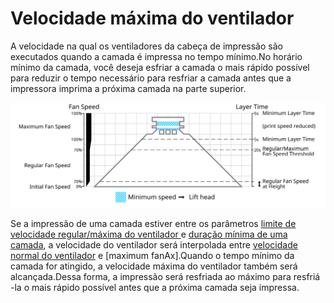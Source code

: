 Velocidade máxima do ventilador
====

A velocidade na qual os ventiladores da cabeça de impressão são executados quando a camada é impressa no tempo mínimo.No horário mínimo da camada, você deseja esfriar a camada o mais rápido possível para reduzir o tempo necessário para resfriar a camada antes que a impressora imprima a próxima camada na parte superior.

![Qual velocidade do ventilador é usada onde](../images/cool_fan_speed.svg)

Se a impressão de uma camada estiver entre os parâmetros [limite de velocidade regular/máxima do ventilador
](cool_min_layer_time_fan_speed_max.md) e [duração mínima de uma camada](cool_min_layer_time.md), a velocidade do ventilador será interpolada entre [velocidade normal do ventilador](cool_fan_speed_min.md) e [maximum fanAx].Quando o tempo mínimo da camada for atingido, a velocidade máxima do ventilador também será alcançada.Dessa forma, a impressão será resfriada ao máximo para resfriá -la o mais rápido possível antes que a próxima camada seja impressa.